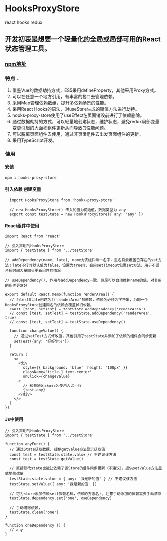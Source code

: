 # HooksProxyStore
 react hooks redux

## 开发初衷是想要一个轻量化的全局或局部可用的React状态管理工具。
### [npm地址](https://www.npmjs.com/package/hooks-proxy-store)

### 特点：
1. 借鉴Vue的数据劫持方式，ES5采用defineProperty，其他采用Proxy方式。
2. 可以在任意一个地方引用，有丰富的接口去管理依赖。
3. 采用Map管理依赖数组，提升多依赖场景的性能。
4. 采用React Hooks的语法，对useState生成的赋值方法进行劫持。
5. hooks-proxy-store使用了useEffect在页面销毁前进行了依赖删除。
6. 通过数据劫持的方式，可以轻量地创建状态，维护状态，避免redux局部变量变更引起的大面积组件更新从而导致的性能问题。
7. 可以脱离页面组件去使用，通过非页面组件去出发页面组件的更新。
8. 采用TypeScript开发。


### 使用

#### 安装
`npm i hooks-proxy-store`

#### 引入依赖 创建变量
```
  import HooksProxyStore from 'hooks-proxy-store'

  // new HooksProxyStore() 传入的值为初始值，数据类型为 any
  export const testState = new HooksProxyStore({ any: 'any' })
```

#### React组件中使用
```
import React from 'react'

// 引入声明的HooksProxyStore
import { testState } from '../testStore'

// addDependency(name, late), name为该组件唯一名字，重名将会覆盖已存在的set方法；late不传时默认值为false，设置为true时，会用setTimeout包裹set方法，用于不适合短时间大量同步更新组件的情况

// useDependency(), 作用与addDependency一致，但是可以自动维护name的值，对复用的组件更友好

export default React.memo(function renderArea() {
  // 为testState创建名为‘renderArea’的依赖，依赖名必须为字符串，为同一个HooksProxyStore创建同名的依赖会覆盖掉旧依赖。
  const [test, setTest] = testState.addDependency('renderArea')
  // const [test, setTest] = testState.addDependency('renderArea', true)
  // const [test, setTest] = testState.useDependency()

  function changeValue() {
    // 通过setTest方式修改值，其他引用了testState并添加了依赖的组件会同步更新
    setTest({any: '好好学习'})
  }

  return (
    <>
      <div
        style={{ background: 'blue', height: '100px' }}
        className='title-1 text-center'
        onClick={changeValue}
      >
        // 和普通的state的使用方式一样
        {test.any}
      </div>
    </>
  )
})
```

#### Js中使用
```
// 引入声明的HooksProxyStore
import { testState } from '../testStore'

function anyFunc() {
  // 通过State获取数据, 提供getValue方法显示获取值
  const test = testState.state.value // 不建议该方法
  const test = testState.getValue()

  // 直接修改state也能让依赖了该Store的组件同步更新（不建议），提供setValue方法显式地修改值
  testState.state.value = { any: '我是新的值' } // 不建议该方法
  testState.setValue({ any: '我是新的值' })

  // 可为store添加依赖set(依赖名称，依赖的方法名), 注意手动添加的依赖需要手动清除
  testState.dependency.set('one', oneDependency)

  // 手动清除依赖，
  testState.clean('one')
}

function oneDependency () {
  // any
}

```